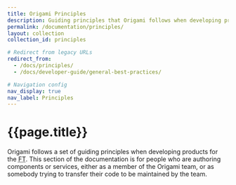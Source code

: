 ```yaml
---
title: Origami Principles
description: Guiding principles that Origami follows when developing products for the FT.
permalink: /documentation/principles/
layout: collection
collection_id: principles

# Redirect from legacy URLs
redirect_from:
  - /docs/principles/
  - /docs/developer-guide/general-best-practices/

# Navigation config
nav_display: true
nav_label: Principles
---
```


# {{page.title}}

Origami follows a set of guiding principles when developing products for the <abbr title="Financial Times">FT</abbr>. This section of the documentation is for people who are authoring components or services, either as a member of the Origami team, or as somebody trying to transfer their code to be maintained by the team.
